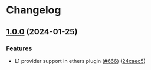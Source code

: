 # Changelog

## [1.0.0](https://github.com/matter-labs/hardhat-zksync/compare/@matterlabs/hardhat-zksync-ethers-v0.0.1-beta.2...@matterlabs/hardhat-zksync-ethers-v1.0.0) (2024-01-25)


### Features

* L1 provider support in ethers plugin ([#666](https://github.com/matter-labs/hardhat-zksync/issues/666)) ([24caec5](https://github.com/matter-labs/hardhat-zksync/commit/24caec58a9c84cee357ec08e9f8c9548ce49c5a2))
